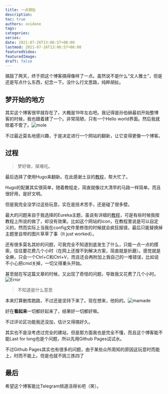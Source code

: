 ```yaml
---
title: 一点胡扯
description:
toc: true
authors: oxidane
tags: 
categories: 
series: 
date: 2021-07-26T13:06:57+08:00
lastmod: 2021-07-26T13:06:57+08:00
featuredVideo:
featuredImage:
draft: false
---
```


搞鼓了两天，终于把这个博客搞得像样了一点。虽然说不是什么“文人雅士”，但是还是写点什么东西，纪念一下。没什么行文思路，纯粹胡扯。

## 梦开始的地方

其实这个博客很早就存在了，大概是19年左右吧。我记得是孙伯赫最初开始整博客的时候，我也跟着建了一个。非常简陋，只有一个Hello world界面。然后我就晾着不管了。![mole](/forposts/zouxian.jpg)

不过最近莫名地感兴趣，于是决定进行一个网站的翻新，让它变得更像一个博客。

## 过程

> 梦好做，屎难吃。

最后选择了使用Hugo来翻新。在此感谢土豆的[教程](https://zhajiman.github.io/post/rebuild_blog/)，帮大忙了。

Hugo的配置其实很简单，随着教程走，简直就像过大清早的马路一样简单。而且很好用，是好文明。

但是我完全没学过这些玩意，实在是技术苦手，还是碰了很多壁。

最大的问题来自于我选择的Eureka主题，虽说有详细的[教程](https://www.wangchucheng.com/zh/docs/hugo-eureka/)，可是有些时候我按教程上所说的做了，却没有效果。比如这个网站的icon，在教程里说是可以自定义的，然而实际上当我在config文件里修改的时候就会疯狂报错，最后只能替换掉主题里自带的图片草草了事（It just worked）。

还有很多莫名其妙的问题，可我完全不知道到底发生了什么，只能一点一点的摸索，往往要花费几个小时（在网上还搜不到解决方案，简直就是折磨）。感觉就是全麻，只会一个Ctrl+C和Ctrl+V，而且还会再附加上我自己的一堆错误，比如说不小心把cmd关掉，一切又得重头开始。

甚至就在写这篇文章的时候，又出现了奇怪的问题，导致我又花费了几个小时。![Error](/forposts/Failed.jpg)

> 不知道是什么意思

本来打算删库跑路，不过还是坚持下来了。现在想来，他妈的。![mamade](/forposts/angry.gif)

好在**看起来**一切都好起来了，结果好一切都好嘛。

不过评论区功能我还没加，估计又得搞好久。

其实也不是没考虑过完全的建站，但是那方面我也是完全不懂，而且这个博客能不能Last for long也是个问题，所以先用Github Pages试试水。

不过Github Pages其实也有很多的问题，由于某些众所周知的原因这玩意时而能上，时而不能上。但是也就不挑三拣四了

## 最后

希望这个博客能比Telegram频道活得长吧（笑）。